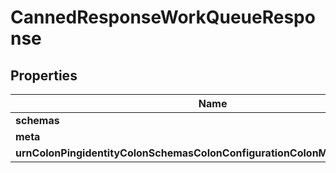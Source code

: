 

# CannedResponseWorkQueueResponse


## Properties

| Name | Type | Description | Notes |
|------------ | ------------- | ------------- | -------------|
|**schemas** | **List&lt;EnumcannedResponseWorkQueueSchemaUrn&gt;** |  |  |
|**meta** | [**MetaMeta**](MetaMeta.md) |  |  [optional] |
|**urnColonPingidentityColonSchemasColonConfigurationColonMessagesColon20** | [**MetaUrnPingidentitySchemasConfigurationMessages20**](MetaUrnPingidentitySchemasConfigurationMessages20.md) |  |  [optional] |



